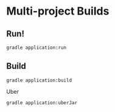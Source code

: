 # Multi-project Builds

## Run!

    gradle application:run

## Build

    gradle application:build

Uber

    gradle application:uberJar

